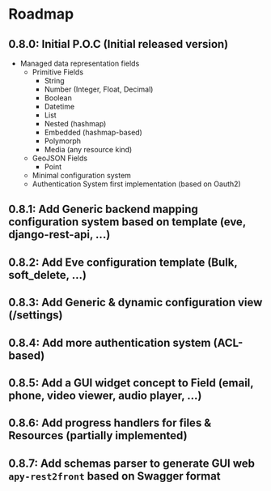 # Roadmap
## 0.8.0: Initial P.O.C (Initial released version)
- Managed data representation fields
    - Primitive Fields
        - String
        - Number (Integer, Float, Decimal)
        - Boolean
        - Datetime
        - List
        - Nested (hashmap)
        - Embedded (hashmap-based)
        - Polymorph
        - Media (any resource kind)
    - GeoJSON Fields
        - Point
    - Minimal configuration system
    - Authentication System first implementation (based on Oauth2)

## 0.8.1: Add Generic backend mapping configuration system based on template (eve, django-rest-api, ...)
## 0.8.2: Add Eve configuration template (Bulk, soft_delete, ...)
## 0.8.3: Add Generic & dynamic configuration view (/settings)
## 0.8.4: Add more authentication system (ACL-based)
## 0.8.5: Add a GUI widget concept to Field (email, phone, video viewer, audio player, ...)
## 0.8.6: Add progress handlers for files & Resources (partially implemented)
## 0.8.7: Add schemas parser to generate GUI web `apy-rest2front` based on Swagger format

